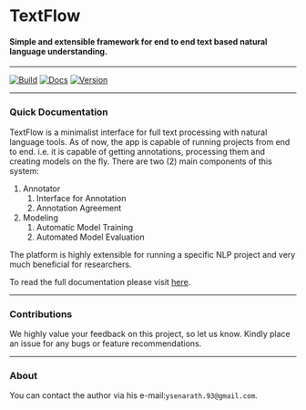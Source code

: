 # TextFlow

#### Simple and extensible framework for end to end text based natural language understanding.

---

[![Build](https://github.com/ysenarath/textflow/workflows/Python%20package/badge.svg)](https://github.com/ysenarath/textflow)
[![Docs](https://readthedocs.org/projects/pip/badge?version=latest&style=flat)](https://docs.textflow.app/)
[![Version](https://img.shields.io/pypi/v/textflow)](https://pypi.org/project/textflow/)

---

### Quick Documentation

TextFlow is a minimalist interface for full text processing with natural language tools. As of now, the app is capable of running projects from end to end.
i.e. it is capable of getting annotations, processing them and creating models on the fly. There are two (2) main components of this system:

1. Annotator
    1. Interface for Annotation
    2. Annotation Agreement
2. Modeling
    1. Automatic Model Training
    2. Automated Model Evaluation
    
The platform is highly extensible for running a specific NLP project and very much beneficial for researchers. 
    
To read the full documentation please visit [here](https://docs.textflow.app/).

---

### Contributions

We highly value your feedback on this project, 
so let us know. Kindly place an issue for any bugs or feature recommendations.

---

### About

You can contact the author via his e-mail:`ysenarath.93@gmail.com`.
